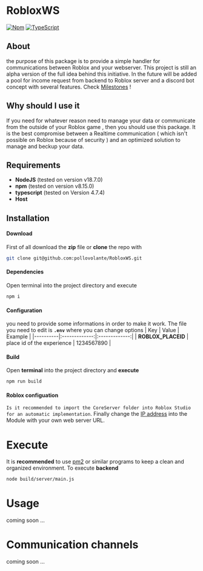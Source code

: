 # RobloxWS

[![Npm](https://badgen.net/badge/icon/npm?icon=npm&label)](https://https://npmjs.com/) [![TypeScript](https://img.shields.io/badge/--3178C6?logo=typescript&logoColor=ffffff)](https://www.typescriptlang.org/)


## About

the purpose of this package is to provide a simple handler for communications between Roblox and your webserver. This project is still an alpha version of the full idea behind this initiative. In the future will be added a pool for income request from backend to Roblox server and a discord bot concept with several features. Check [Milestones](https://github.com/pollovolante/RobloxWS/milestones) !

## Why should I use it

If you need for whatever reason need to manage your data or communicate from the outside of your Roblox game , then you should use this package. It is the best compromise between a Realtime communication ( which isn't possible on Roblox because of security ) and an optimized solution to manage and beckup your data.

## Requirements

- **NodeJS** (tested on version v18.7.0)
- **npm** (tested on version v8.15.0)
- **typescript** (tested on Version 4.7.4)
- **Host**

## Installation
#### Download 
First of all download the **zip** file or **clone** the repo with 
```sh
git clone git@github.com:pollovolante/RobloxWS.git
```
#### Dependencies
Open terminal into the project directory and execute
```sh
npm i
```
#### Configuration
you need to provide some informations in order to make it work. The file you need to edit is **`.env`** where you can change options
| Key   |      Value      | Example |
|----------|:-------------:|:-------------:|
| **ROBLOX_PLACEID** | place id of the experience | 1234567890 |
#### Build
Open **terminal** into the project directory and **execute**
```sh
npm run build
```
#### Roblox configuation
`Is it recommended to import the CoreServer folder into Roblox Studio for an automatic implementation`. Finally change the [IP address](https://github.com/pollovolante/RobloxWS/blob/main/src/ServerScriptService/CoreServer/DataBase.lua#L8) into the Module with your own web server URL.


# Execute
It is **recommended** to use [pm2](https://pm2.keymetrics.io/) or similar programs to keep a clean and organized environment.
To execute **backend**
```sh
node build/server/main.js
```

# Usage
coming soon ...
# Communication channels
coming soon ...
